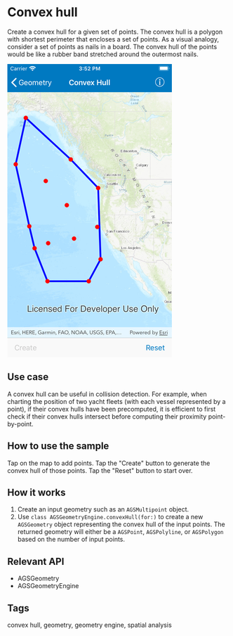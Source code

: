 # Convex hull

Create a convex hull for a given set of points. The convex hull is a polygon with shortest perimeter that encloses a set of points. As a visual analogy, consider a set of points as nails in a board. The convex hull of the points would be like a rubber band stretched around the outermost nails.

![Create a convex hull](image1.png)

## Use case

A convex hull can be useful in collision detection. For example, when charting the position of two yacht fleets (with each vessel represented by a point), if their convex hulls have been precomputed, it is efficient to first check if their convex hulls intersect before computing their proximity point-by-point.

## How to use the sample

Tap on the map to add points. Tap the "Create" button to generate the convex hull of those points. Tap the "Reset" button to start over.

## How it works

1. Create an input geometry such as an `AGSMultipoint` object.
2. Use `class AGSGeometryEngine.convexHull(for:)` to create a new `AGSGeometry` object representing the convex hull of the input points. The returned geometry will either be a `AGSPoint`, `AGSPolyline`, or `AGSPolygon` based on the number of input points.

## Relevant API

* AGSGeometry
* AGSGeometryEngine

## Tags

convex hull, geometry, geometry engine, spatial analysis
